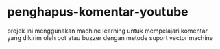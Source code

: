 # penghapus-komentar-youtube
projek ini menggunakan machine learning untuk mempelajari komentar yang dikirim oleh bot atau buzzer dengan metode suport vector machine
